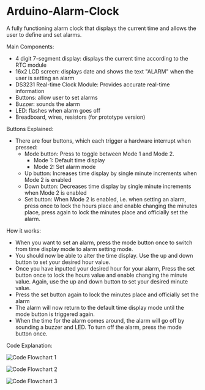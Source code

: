 # Arduino-Alarm-Clock
A fully functioning alarm clock that displays the current time and allows the user to define and set alarms.

Main Components:
- 4 digit 7-segment display: displays the current time according to the RTC module
- 16x2 LCD screen: displays date and shows the text "ALARM" when the user is setting an alarm
- DS3231 Real-time Clock Module: Provides accurate real-time information
- Buttons: allow user to set alarms
- Buzzer: sounds the alarm
- LED: flashes when alarm goes off
- Breadboard, wires, resistors (for prototype version)

Buttons Explained:
- There are four buttons, which each trigger a hardware interrupt when pressed:
  - Mode button: Press to toggle between Mode 1 and Mode 2.
      - Mode 1: Default time display
      - Mode 2: Set alarm mode
  - Up button: Increases time display by single minute increments when Mode 2 is enabled
  - Down button: Decreases time display by single minute increments when Mode 2 is enabled
  - Set button: When Mode 2 is enabled, i.e. when setting an alarm, press once to lock the hours place and enable changing the minutes place, press again to lock the minutes place and officially set the alarm.
 
How it works:
- When you want to set an alarm, press the mode button once to switch from time display mode to alarm setting mode.
- You should now be able to alter the time display. Use the up and down button to set your desired hour value.
- Once you have inputted your desired hour for your alarm, Press the set button once to lock the hours value and enable changing the minute value. Again, use the up and down button to set your desired minute value.
- Press the set button again to lock the minutes place and officially set the alarm
- The alarm will now return to the default time display mode until the mode button is triggered again.
- When the time for the alarm comes around, the alarm will go off by sounding a buzzer and LED. To turn off the alarm, press the mode button once.
 
Code Explanation:

![Code Flowchart 1](https://github.com/user-attachments/assets/c2b46a5b-5e94-4860-bff8-9f703abdf781)

![Code Flowchart 2](https://github.com/user-attachments/assets/237a3796-3292-4ae4-a4fd-e882613fd4b6)

![Code Flowchart 3](https://github.com/user-attachments/assets/f8d6a25d-2cd1-45a8-b6d5-945417e82728)
